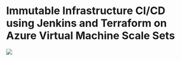 # Immutable Infrastructure CI/CD using Jenkins and Terraform on Azure Virtual Machine Scale Sets

<a href="https://portal.azure.com/#create/Microsoft.Template/uri/https%3A%2F%2Fraw.githubusercontent.com%2Falexchx%2Fazure-quickstart-templates%2Fmaster%2Fjenkins-cicd-vmss%2Fazuredeploy.json" target="_blank">
    <img src="http://azuredeploy.net/deploybutton.png"/>
</a>
